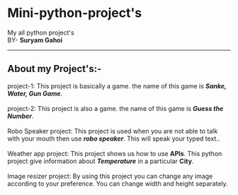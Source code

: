 # Mini-python-project's
My all python project's
<br>
BY- <b> Suryam Gahoi </b>
<hr>

<h2>About my Project's:-</h2>

project-1: This project is basically a game. the name of this game is <b><i>Sanke, Water, Gun Game</i></b>. 
<br>
<br>
project-2: This project is also a game. the name of this game is <b><i>Guess the Number</i></b>. 
<br>
<br>
Robo Speaker project: This project is used when you are not able to talk with your mouth then use <b><i>robo speaker</i></b>. This will speak your typed text.</i>. 
<br>
<br>
Weather app project: This project shows us how to use <b>APIs</b>. This python project give information about <i><b>Temperature</b></i> in a particular <b>City</b>.
<br>
<br>
Image resizer project: By using this project you can change any </b></i> image </i></b> according to your preference. You can change width and height separately.
